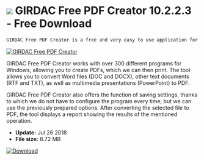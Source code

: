 # ![](https://cdn.softexe.net/static/icon/e/girdac-free-pdf-creator-9990.png) GIRDAC Free PDF Creator 10.2.2.3 - Free Download

```sh
GIRDAC Free PDF Creator is a free and very easy to use application for creating documents saved in PDF format.
```
[![GIRDAC Free PDF Creator](https://gallery.dpcdn.pl/imgc/Tools/83776/g_-_420x350_1.5_-_x2be7a409-f9b4-4113-a734-2dd90fc2bcee.jpg)](https://softexe.net/win/system/pdf/girdac-free-pdf-creator:aaaR.html)

GIRDAC Free PDF Creator works with over 300 different programs for Windows, allowing you to create PDFs, which we can then print. The tool allows you to convert Word files (DOC and DOCX), other text documents (RTF and TXT), as well as multimedia presentations (PowerPoint) to PDF.
 
 GIRDAC Free PDF Creator also offers the function of saving settings, thanks to which we do not have to configure the program every time, but we can use the previously prepared options. After converting the selected file to PDF, the tool displays a report showing the results of the mentioned operation.


- **Update:** Jul 26 2018
- **File size:** 8.72 MB

[![Download](https://cdn.softexe.net/static/img/download.png)](https://softexe.net/win/system/pdf/girdac-free-pdf-creator:aaaR.html)

